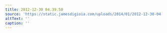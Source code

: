 ```yaml
---
title: 2012-12-30 04.39.50
source: 'https://static.jamesdigioia.com/uploads/2014/01/2012-12-30-04-39-50-scaled.jpg'
altText: ''
caption: ''
---
```



